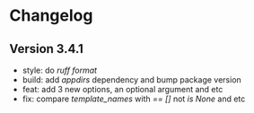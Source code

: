 # Changelog

## Version 3.4.1

- style: do *ruff format*
- build: add *appdirs* dependency and bump package version
- feat: add 3 new options, an optional argument and etc
- fix: compare *template_names* with *== []* not *is None* and etc
